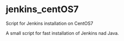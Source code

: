 # jenkins_centOS7
Script for Jenkins installation on CentOS7

A small script for fast installation of Jenkins nad Java. 
